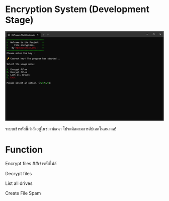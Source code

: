 # Encryption System (Development Stage)

![Screenshot](Screenshot%202025-03-21%20163525.png)

ระบบเข้ารหัสนี้กำลังอยู่ในช่วงพัฒนา โปรดติดตามการอัปเดตในอนาคต!

# Function

Encrypt files ##เข้ารหัสไฟล์

Decrypt files

List all drives

Create File Spam
